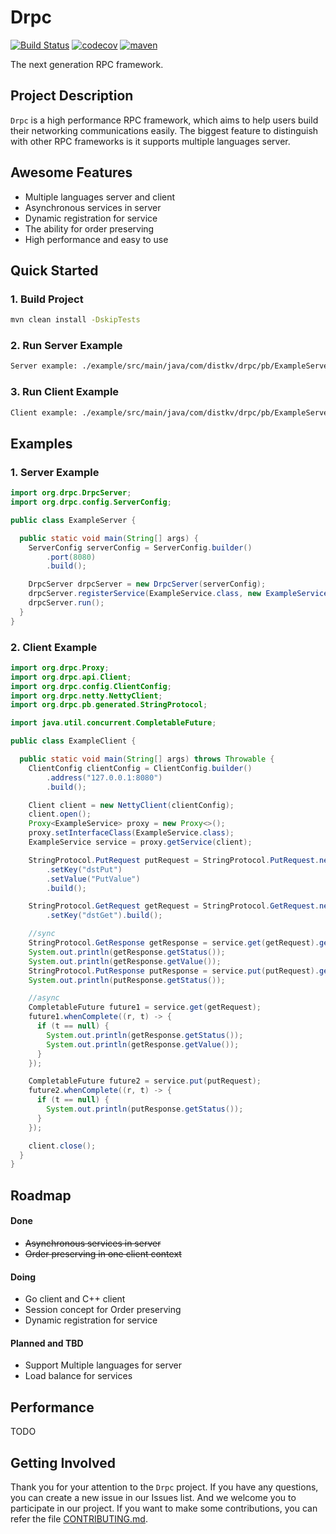 # Drpc
[![Build Status](https://travis-ci.com/jovany-wang/drpc.svg?branch=master)](https://travis-ci.com/jovany-wang/drpc)
[![codecov](https://codecov.io/gh/jovany-wang/drpc/branch/master/graph/badge.svg)](https://codecov.io/gh/jovany-wang/drpc)
[![maven](https://img.shields.io/maven-central/v/com.distkv/drpc.svg)](https://search.maven.org/search?q=com.distkv)

The next generation RPC framework.
## Project Description
`Drpc` is a high performance RPC framework, which aims to help users build their networking communications easily.
The biggest feature to distinguish with other RPC frameworks is it supports multiple languages server.

## Awesome Features
- Multiple languages server and client
- Asynchronous services in server
- Dynamic registration for service
- The ability for order preserving
- High performance and easy to use

## Quick Started
### 1. Build Project
```bash
mvn clean install -DskipTests
```
### 2. Run Server Example
```bash
Server example: ./example/src/main/java/com/distkv/drpc/pb/ExampleServer.java
```
### 3. Run Client Example
```bash
Client example: ./example/src/main/java/com/distkv/drpc/pb/ExampleServer.java
```
## Examples
### 1. Server Example
```java
import org.drpc.DrpcServer;
import org.drpc.config.ServerConfig;

public class ExampleServer {

  public static void main(String[] args) {
    ServerConfig serverConfig = ServerConfig.builder()
        .port(8080)
        .build();

    DrpcServer drpcServer = new DrpcServer(serverConfig);
    drpcServer.registerService(ExampleService.class, new ExampleServiceImpl());
    drpcServer.run();
  }
}
```
### 2. Client Example
```java
import org.drpc.Proxy;
import org.drpc.api.Client;
import org.drpc.config.ClientConfig;
import org.drpc.netty.NettyClient;
import org.drpc.pb.generated.StringProtocol;

import java.util.concurrent.CompletableFuture;

public class ExampleClient {

  public static void main(String[] args) throws Throwable {
    ClientConfig clientConfig = ClientConfig.builder()
        .address("127.0.0.1:8080")
        .build();

    Client client = new NettyClient(clientConfig);
    client.open();
    Proxy<ExampleService> proxy = new Proxy<>();
    proxy.setInterfaceClass(ExampleService.class);
    ExampleService service = proxy.getService(client);

    StringProtocol.PutRequest putRequest = StringProtocol.PutRequest.newBuilder()
        .setKey("dstPut")
        .setValue("PutValue")
        .build();

    StringProtocol.GetRequest getRequest = StringProtocol.GetRequest.newBuilder()
        .setKey("dstGet").build();

    //sync
    StringProtocol.GetResponse getResponse = service.get(getRequest).get();
    System.out.println(getResponse.getStatus());
    System.out.println(getResponse.getValue());
    StringProtocol.PutResponse putResponse = service.put(putRequest).get();
    System.out.println(putResponse.getStatus());

    //async
    CompletableFuture future1 = service.get(getRequest);
    future1.whenComplete((r, t) -> {
      if (t == null) {
        System.out.println(getResponse.getStatus());
        System.out.println(getResponse.getValue());
      }
    });

    CompletableFuture future2 = service.put(putRequest);
    future2.whenComplete((r, t) -> {
      if (t == null) {
        System.out.println(putResponse.getStatus());
      }
    });

    client.close();
  }
}
```
## Roadmap

#### Done
- ~~Asynchronous services in server~~
- ~~Order preserving in one client context~~

#### Doing
- Go client and C++ client
- Session concept for Order preserving
- Dynamic registration for service

#### Planned and TBD
- Support Multiple languages for server
- Load balance for services

## Performance
TODO

## Getting Involved
Thank you for your attention to the `Drpc` project. If you have any questions, you can create a new issue in our Issues list. And we welcome you to participate in our project. If you want to make some contributions, you can refer the file [CONTRIBUTING.md](https://github.com/dst-project/drpc/blob/master/CONTRIBUTING.md).
